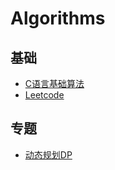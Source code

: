 # Algorithms

## 基础

* [C语言基础算法](https://github.com/fire717/Algorithms/tree/master/BeginnerCode_in_C)
* [Leetcode](https://github.com/fire717/Algorithms/tree/master/LeetCode)

## 专题
* [动态规划DP](https://github.com/fire717/Algorithms/tree/master/specialTopic/DP)
